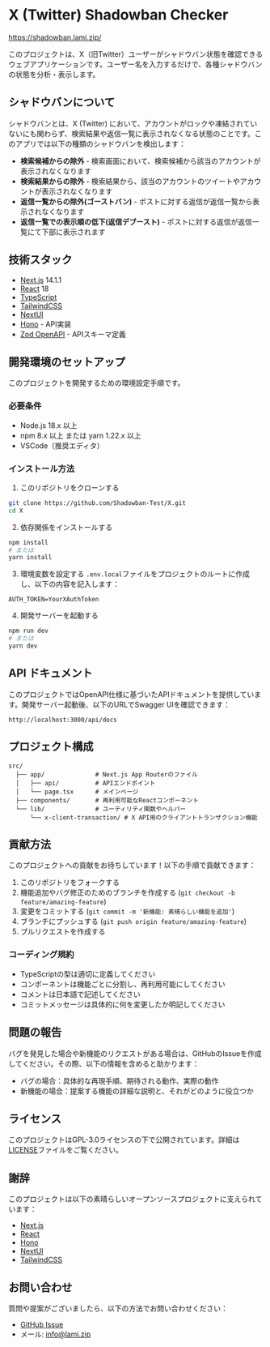 # X (Twitter) Shadowban Checker

https://shadowban.lami.zip/

このプロジェクトは、X（旧Twitter）ユーザーがシャドウバン状態を確認できるウェブアプリケーションです。ユーザー名を入力するだけで、各種シャドウバンの状態を分析・表示します。

## シャドウバンについて

シャドウバンとは、X (Twitter) において、アカウントがロックや凍結されていないにも関わらず、検索結果や返信一覧に表示されなくなる状態のことです。このアプリでは以下の種類のシャドウバンを検出します：

- **検索候補からの除外** - 検索画面において、検索候補から該当のアカウントが表示されなくなります
- **検索結果からの除外** - 検索結果から、該当のアカウントのツイートやアカウントが表示されなくなります
- **返信一覧からの除外(ゴーストバン)** - ポストに対する返信が返信一覧から表示されなくなります
- **返信一覧での表示順の低下(返信デブースト)** - ポストに対する返信が返信一覧にて下部に表示されます

## 技術スタック

- [Next.js](https://nextjs.org/) 14.1.1
- [React](https://react.dev/) 18
- [TypeScript](https://www.typescriptlang.org/)
- [TailwindCSS](https://tailwindcss.com/)
- [NextUI](https://nextui.org/)
- [Hono](https://hono.dev/) - API実装
- [Zod OpenAPI](https://github.com/honojs/zod-openapi) - APIスキーマ定義

## 開発環境のセットアップ

このプロジェクトを開発するための環境設定手順です。

### 必要条件

- Node.js 18.x 以上
- npm 8.x 以上 または yarn 1.22.x 以上
- VSCode（推奨エディタ）

### インストール方法

1. このリポジトリをクローンする
```bash
git clone https://github.com/Shadowban-Test/X.git
cd X
```

2. 依存関係をインストールする
```bash
npm install
# または
yarn install
```

3. 環境変数を設定する
`.env.local`ファイルをプロジェクトのルートに作成し、以下の内容を記入します：
```
AUTH_TOKEN=YourXAuthToken
```

4. 開発サーバーを起動する
```bash
npm run dev
# または
yarn dev
```

## API ドキュメント

このプロジェクトではOpenAPI仕様に基づいたAPIドキュメントを提供しています。開発サーバー起動後、以下のURLでSwagger UIを確認できます：

```
http://localhost:3000/api/docs
```

## プロジェクト構成

```
src/
  ├── app/              # Next.js App Routerのファイル
  │   ├── api/          # APIエンドポイント
  │   └── page.tsx      # メインページ
  ├── components/       # 再利用可能なReactコンポーネント
  └── lib/              # ユーティリティ関数やヘルパー
      └── x-client-transaction/ # X API用のクライアントトランザクション機能
```

## 貢献方法

このプロジェクトへの貢献をお待ちしています！以下の手順で貢献できます：

1. このリポジトリをフォークする
2. 機能追加やバグ修正のためのブランチを作成する (`git checkout -b feature/amazing-feature`)
3. 変更をコミットする (`git commit -m '新機能: 素晴らしい機能を追加'`)
4. ブランチにプッシュする (`git push origin feature/amazing-feature`)
5. プルリクエストを作成する

### コーディング規約

- TypeScriptの型は適切に定義してください
- コンポーネントは機能ごとに分割し、再利用可能にしてください
- コメントは日本語で記述してください
- コミットメッセージは具体的に何を変更したか明記してください

## 問題の報告

バグを発見した場合や新機能のリクエストがある場合は、GitHubのIssueを作成してください。その際、以下の情報を含めると助かります：

- バグの場合：具体的な再現手順、期待される動作、実際の動作
- 新機能の場合：提案する機能の詳細な説明と、それがどのように役立つか

## ライセンス

このプロジェクトはGPL-3.0ライセンスの下で公開されています。詳細は[LICENSE](./LICENSE)ファイルをご覧ください。

## 謝辞

このプロジェクトは以下の素晴らしいオープンソースプロジェクトに支えられています：

- [Next.js](https://nextjs.org/)
- [React](https://react.dev/)
- [Hono](https://hono.dev/)
- [NextUI](https://nextui.org/)
- [TailwindCSS](https://tailwindcss.com/)

## お問い合わせ

質問や提案がございましたら、以下の方法でお問い合わせください：

- [GitHub Issue](https://github.com/Shadowban-Test/X/issues)
- メール: info@lami.zip
